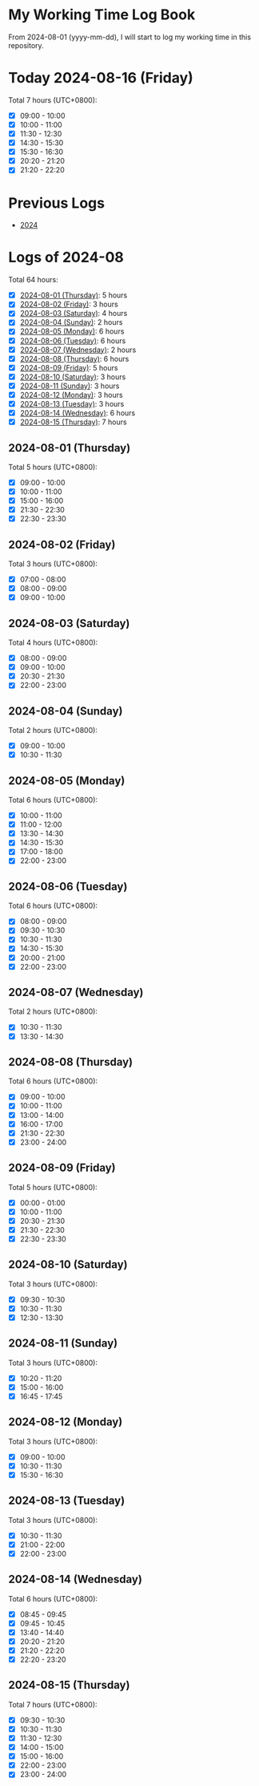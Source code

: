 # My Working Time Log Book

From 2024-08-01 (yyyy-mm-dd), I will start to log my working time in this repository.

# Today 2024-08-16 (Friday)

Total 7 hours (UTC+0800):
- [x] 09:00 - 10:00
- [x] 10:00 - 11:00
- [x] 11:30 - 12:30
- [x] 14:30 - 15:30
- [x] 15:30 - 16:30
- [x] 20:20 - 21:20
- [x] 21:20 - 22:20

# Previous Logs

- [2024](./2024/2024.md)

# Logs of 2024-08

Total 64 hours:
- [x] [2024-08-01 (Thursday)](#2024-08-01-thursday): 5 hours
- [x] [2024-08-02 (Friday)](#2024-08-02-friday): 3 hours
- [x] [2024-08-03 (Saturday)](#2024-08-03-saturday): 4 hours
- [x] [2024-08-04 (Sunday)](#2024-08-04-sunday): 2 hours
- [x] [2024-08-05 (Monday)](#2024-08-05-monday): 6 hours
- [x] [2024-08-06 (Tuesday)](#2024-08-06-tuesday): 6 hours
- [x] [2024-08-07 (Wednesday)](#2024-08-07-wednesday): 2 hours
- [x] [2024-08-08 (Thursday)](#2024-08-08-thursday): 6 hours
- [x] [2024-08-09 (Friday)](#2024-08-09-friday): 5 hours
- [x] [2024-08-10 (Saturday)](#2024-08-10-saturday): 3 hours
- [x] [2024-08-11 (Sunday)](#2024-08-11-sunday): 3 hours
- [x] [2024-08-12 (Monday)](#2024-08-12-monday): 3 hours
- [x] [2024-08-13 (Tuesday)](#2024-08-13-tuesday): 3 hours
- [x] [2024-08-14 (Wednesday)](#2024-08-14-wednesday): 6 hours
- [x] [2024-08-15 (Thursday)](#2024-08-15-thursday): 7 hours

## 2024-08-01 (Thursday)

Total 5 hours (UTC+0800):
- [x] 09:00 - 10:00
- [x] 10:00 - 11:00
- [x] 15:00 - 16:00
- [x] 21:30 - 22:30
- [x] 22:30 - 23:30

## 2024-08-02 (Friday)

Total 3 hours (UTC+0800):
- [x] 07:00 - 08:00
- [x] 08:00 - 09:00
- [x] 09:00 - 10:00

## 2024-08-03 (Saturday)

Total 4 hours (UTC+0800):
- [x] 08:00 - 09:00
- [x] 09:00 - 10:00
- [x] 20:30 - 21:30
- [x] 22:00 - 23:00

## 2024-08-04 (Sunday)

Total 2 hours (UTC+0800):
- [x] 09:00 - 10:00
- [x] 10:30 - 11:30

## 2024-08-05 (Monday)

Total 6 hours (UTC+0800):
- [x] 10:00 - 11:00
- [x] 11:00 - 12:00
- [x] 13:30 - 14:30
- [x] 14:30 - 15:30
- [x] 17:00 - 18:00
- [x] 22:00 - 23:00

## 2024-08-06 (Tuesday)

Total 6 hours (UTC+0800):
- [x] 08:00 - 09:00
- [x] 09:30 - 10:30
- [x] 10:30 - 11:30
- [x] 14:30 - 15:30
- [x] 20:00 - 21:00
- [x] 22:00 - 23:00

## 2024-08-07 (Wednesday)

Total 2 hours (UTC+0800):
- [x] 10:30 - 11:30
- [x] 13:30 - 14:30

## 2024-08-08 (Thursday)

Total 6 hours (UTC+0800):
- [x] 09:00 - 10:00
- [x] 10:00 - 11:00
- [x] 13:00 - 14:00
- [x] 16:00 - 17:00
- [x] 21:30 - 22:30
- [x] 23:00 - 24:00

## 2024-08-09 (Friday)

Total 5 hours (UTC+0800):
- [x] 00:00 - 01:00
- [x] 10:00 - 11:00
- [x] 20:30 - 21:30
- [x] 21:30 - 22:30
- [x] 22:30 - 23:30

## 2024-08-10 (Saturday)

Total 3 hours (UTC+0800):
- [x] 09:30 - 10:30
- [x] 10:30 - 11:30
- [x] 12:30 - 13:30

## 2024-08-11 (Sunday)

Total 3 hours (UTC+0800):
- [x] 10:20 - 11:20
- [x] 15:00 - 16:00
- [x] 16:45 - 17:45

## 2024-08-12 (Monday)

Total 3 hours (UTC+0800):
- [x] 09:00 - 10:00
- [x] 10:30 - 11:30
- [x] 15:30 - 16:30

## 2024-08-13 (Tuesday)

Total 3 hours (UTC+0800):
- [x] 10:30 - 11:30
- [x] 21:00 - 22:00
- [x] 22:00 - 23:00

## 2024-08-14 (Wednesday)

Total 6 hours (UTC+0800):
- [x] 08:45 - 09:45
- [x] 09:45 - 10:45
- [x] 13:40 - 14:40
- [x] 20:20 - 21:20
- [x] 21:20 - 22:20
- [x] 22:20 - 23:20

## 2024-08-15 (Thursday)

Total 7 hours (UTC+0800):
- [x] 09:30 - 10:30
- [x] 10:30 - 11:30
- [x] 11:30 - 12:30
- [x] 14:00 - 15:00
- [x] 15:00 - 16:00
- [x] 22:00 - 23:00
- [x] 23:00 - 24:00
